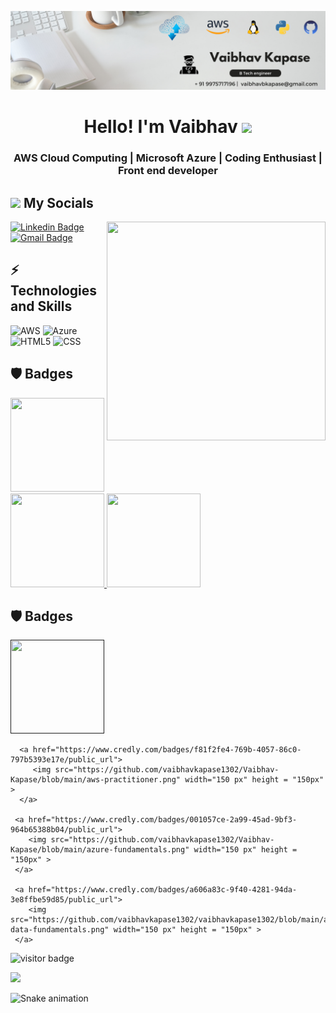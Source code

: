 ![Design and Development](https://github.com/vaibhavkapase1302/vaibhavkapase1302/blob/main/Vaibhav%20Kapase%20linkedin%20banner%20Final.png)


<html>
<div align="center">
   <h1>Hello!  I'm Vaibhav <img src="https://media.giphy.com/media/hvRJCLFzcasrR4ia7z/giphy.gif" width="25px"> </h1>
   <h3 align="center">AWS Cloud Computing | Microsoft Azure | Coding Enthusiast | Front end developer</h3>
</div>
</html>

<div>
<h2><img src="https://media.giphy.com/media/2Wg89Ea84IMmkxMngo/giphy.gif" height="20"> My Socials</h2>
 <img align ="right" src = "https://demobucketanup.s3.ap-south-1.amazonaws.com/output-onlinegiftools+(1).gif" width="350" height="350">
   
[![Linkedin Badge](https://img.shields.io/badge/-VaibhavKapase-blue?style=flat-square&logo=Linkedin&logoColor=white&link=https://https://www.linkedin.com/in/vaibhavkapase/)](https://www.linkedin.com/in/vaibhavkapase/)
[![Gmail Badge](https://img.shields.io/badge/-vaibhavbkapase@gmail.com-c14438?style=flat-square&logo=Gmail&logoColor=white&link=mailto:vaibhavbkapase@gmail.com)](mailto:vaibhavbkapase@gmail.com)

  
## ⚡ Technologies and Skills
     
![AWS](https://img.shields.io/badge/AWS-%23FF9900.svg?style=for-the-badge&logo=amazon-aws&logoColor=white)
![Azure](https://img.shields.io/badge/azure-%230072C6.svg?style=for-the-badge&logo=microsoftazure&logoColor=white)
![HTML5](https://img.shields.io/badge/HTML5-E34F26?style=for-the-badge&logo=html5&logoColor=white)
![CSS](https://img.shields.io/badge/CSS3-1572B6?style=for-the-badge&logo=css3&logoColor=white)


## :shield:  Badges 
<html>
<div>
      <a href="https://www.credly.com/badges/a3973253-4e95-495b-ba1b-7624ca657d1f">
         <img src="https://github.com/Anup-Narkhede/Anup-Narkhede/blob/main/solutions_architect.png" width="150 px" height = "150px" >
      </a>
     <a href="https://www.credly.com/badges/f3fe5f9d-0427-4d52-8ffe-ceb9cf3baec3">
        <img src="https://github.com/Anup-Narkhede/Anup-Narkhede/blob/main/developer.png" width="150 px" height = "150px" >
     </a>
     <a href="https://www.credly.com/badges/7c20de9c-e554-49bb-b4cc-9921046c1198">
        <img src="https://github.com/Anup-Narkhede/Anup-Narkhede/blob/main/practitioner.png" width="150 px" height = "150px" >
     </a>
<!--     <a href="https://www.credly.com/badges/f98694af-f545-40e4-950b-152a7faff3d4">
        <img src="https://github.com/Anup-Narkhede/Anup-Narkhede/blob/main/azure-fundamentals.png" width="150 px" height = "150px" >
     </a> -->
   
  
   
  </div>
</html>


## :shield:  Badges 
<html>
<div>
      <a href="">
         <img src="" width="150 px" height = "150px" >
      </a>
   
   
      <a href="https://www.credly.com/badges/f81f2fe4-769b-4057-86c0-797b5393e17e/public_url">
         <img src="https://github.com/vaibhavkapase1302/Vaibhav-Kapase/blob/main/aws-practitioner.png" width="150 px" height = "150px" >
      </a>
   
     <a href="https://www.credly.com/badges/001057ce-2a99-45ad-9bf3-964b65388b04/public_url">
        <img src="https://github.com/vaibhavkapase1302/Vaibhav-Kapase/blob/main/azure-fundamentals.png" width="150 px" height = "150px" >
     </a>
   
     <a href="https://www.credly.com/badges/a606a83c-9f40-4281-94da-3e8ffbe59d85/public_url">
        <img src="https://github.com/vaibhavkapase1302/vaibhavkapase1302/blob/main/azure-data-fundamentals.png" width="150 px" height = "150px" >
     </a>
   
   
  </div>
</html



![visitor badge](https://visitor-badge.glitch.me/badge?page_id=Vaibhav-Kapase.visitor-badge)

<img src="https://github-readme-stats.vercel.app/api?username=vaibhavkapase&show_icons=true&theme=dark"/>

![Snake animation](https://github.com/thepiyushmalhotra/thepiyushmalhotra/blob/output/github-contribution-grid-snake.svg)




